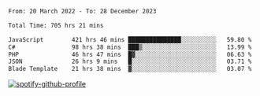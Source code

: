 <!--START_SECTION:waka-->

```txt
From: 20 March 2022 - To: 28 December 2023

Total Time: 705 hrs 21 mins

JavaScript        421 hrs 46 mins ███████████████░░░░░░░░░░   59.80 %
C#                98 hrs 38 mins  ███▒░░░░░░░░░░░░░░░░░░░░░   13.99 %
PHP               46 hrs 47 mins  █▓░░░░░░░░░░░░░░░░░░░░░░░   06.63 %
JSON              26 hrs 9 mins   █░░░░░░░░░░░░░░░░░░░░░░░░   03.71 %
Blade Template    21 hrs 38 mins  ▓░░░░░░░░░░░░░░░░░░░░░░░░   03.07 %
```

<!--END_SECTION:waka-->
[![spotify-github-profile](https://spotify-github-profile.vercel.app/api/view?uid=c00zprrvy9xiloa9qnco3hmng&cover_image=true&theme=novatorem&show_offline=false&background_color=121212&bar_color=53b14f&bar_color_cover=false)](https://spotify-github-profile.vercel.app/api/view?uid=c00zprrvy9xiloa9qnco3hmng&redirect=true)



